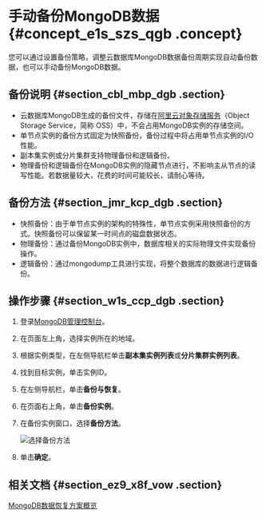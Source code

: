 # 手动备份MongoDB数据 {#concept_e1s_szs_qgb .concept}

您可以通过设置备份策略，调整云数据库MongoDB数据备份周期实现自动备份数据，也可以手动备份MongoDB数据。

## 备份说明 {#section_cbl_mbp_dgb .section}

-   云数据库MongoDB生成的备份文件，存储在[阿里云对象存储服务](https://help.aliyun.com/document_detail/31817.html)（Object Storage Service，简称 OSS）中，不会占用MongoDB实例的存储空间。
-   单节点实例的备份方式固定为快照备份，备份过程中将占用单节点实例的I/O性能。
-   副本集实例或分片集群支持物理备份和逻辑备份。
-   物理备份和逻辑备份在MongoDB实例的隐藏节点进行，不影响主从节点的读写性能。若数据量较大，花费的时间可能较长，请耐心等待。

## 备份方法 {#section_jmr_kcp_dgb .section}

-   快照备份：由于单节点实例的架构的特殊性，单节点实例采用快照备份的方式。快照备份可以保留某一时间点的磁盘数据状态。
-   物理备份：通过备份MongoDB实例中，数据库相关的实际物理文件实现备份操作。
-   逻辑备份：通过mongodump工具进行实现，将整个数据库的数据进行逻辑备份。

## 操作步骤 {#section_w1s_ccp_dgb .section}

1.  登录[MongoDB管理控制台](https://mongodb.console.aliyun.com/#/mongodb/list)。
2.  在页面左上角，选择实例所在的地域。
3.  根据实例类型，在左侧导航栏单击**副本集实例列表**或**分片集群实例列表**。
4.  找到目标实例，单击实例ID。
5.  在左侧导航栏，单击**备份与恢复**。
6.  在页面右上角，单击**备份实例**。
7.  在备份实例窗口，选择**备份方法**。

    ![选择备份方法](http://static-aliyun-doc.oss-cn-hangzhou.aliyuncs.com/assets/img/6722/15687919797041_zh-CN.png)

8.  单击**确定**。

## 相关文档 {#section_ez9_x8f_vow .section}

[MongoDB数据恢复方案概览](cn.zh-CN/用户指南/数据恢复/MongoDB数据恢复方案概览.md#)

